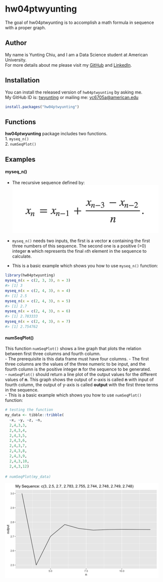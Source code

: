
<!-- README.md is generated from README.Rmd. Please edit that file -->

# hw04ptwyunting

<!-- badges: start -->

<!-- badges: end -->

The goal of hw04ptwyunting is to accomplish a math formula in sequence
with a proper graph.

## Author

My name is Yunting Chiu, and I am a Data Science student at American
University.  
For more details about me please visit my
[GitHub](https://github.com/twyunting) and
[LinkedIn](https://www.linkedin.com/in/yuntingchiu/).

## Installation

You can install the released version of `hw04ptwyunting` by asking me.  
My GitHub ID is: [twyunting](https://github.com/twyunting) or mailing
me: <yc6705a@american.edu>

``` r
install.packages("hw04ptwyunting")
```

## Functions

**hw04ptwyunting** package includes two functions.  
1\. `myseq_n()`  
2\. `numSeqPlot()`  

## Examples

#### myseq\_n()

  - The recursive sequence defined by: ![](pics/function1.png)

  - `myseq_n()` needs two inputs, the first is a vector **x** containing
    the first three numbers of this sequence. The second one is a
    positive (\>0) integer **n** which represents the final `n`th
    element in the sequence to calculate.  

  - This is a basic example which shows you how to use `myseq_n()`
    function:  

<!-- end list -->

``` r
library(hw04ptwyunting)
myseq_n(x = c(2, 3, 3), n = 3)
#> [1] 3
myseq_n(x = c(2, 4, 3), n = 4)
#> [1] 2.5
myseq_n(x = c(2, 4, 3), n = 5)
#> [1] 2.7
myseq_n(x = c(2, 4, 3), n = 6)
#> [1] 2.783333
myseq_n(x = c(2, 4, 3), n = 7)
#> [1] 2.754762
```

#### numSeqPlot()

This function `numSeqPlot()` shows a line graph that plots the relation
between first three columns and fourth column.  
\- The prerequisite is this data frame must have four columns. - The
first three columns are the values of the three numeric to be input, and
the fourth column is the positive integer **n** for the sequence to be
generated.  
\- `numSeqPlot()` should return a line plot of the output values for the
different values of **n**. This graph shows the output of x-axis is
called **n** with input of fourth column, the output of y-axis is called
**output** with the first three terms in the sequence.  
\- This is a basic example which shows you how to use `numSeqPlot()`
function:  

``` r
# testing the function
my_data <- tibble::tribble(
  ~x, ~y, ~z, ~n,
  2,4,3,3,
  2,4,3,4,
  2,4,3,5,
  2,4,3,6,
  2,4,3,7,
  2,4,3,8,
  2,4,3,9,
  2,4,3,10,
  2,4,3,12)

# numSeqPlot(my_data)
```

![](pics/numSeqPlotExample.png)
